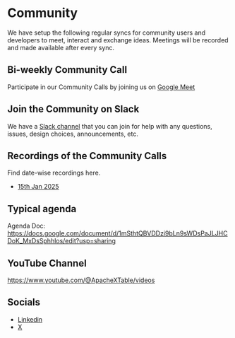 # Community

We have setup the following regular syncs for community users and developers to meet, interact and exchange ideas. Meetings will be recorded and made available after every sync.


## Bi-weekly Community Call
Participate in our Community Calls by joining us on [Google Meet](https://calendar.google.com/calendar/event?action=TEMPLATE&tmeid=NXE5MGxnaGszOTgxN3FwMnRuZzRibzB2aW1fMjAyNTAxMjhUMTYwMDAwWiA2MWYzYmJjYzMwMzQzODhlNmZkMTlmNzEyNDU0NmEzMjQ5ZmMwYTFiZWMwZmVhYTNiNjNkZGQ1NTM2MzI2NTIwQGc&tmsrc=61f3bbcc3034388e6fd19f7124546a3249fc0a1bec0feaa3b63ddd5536326520%40group.calendar.google.com&scp=ALL) 


## Join the Community on Slack
We have a [Slack channel](https://join.slack.com/t/apachextablei-yoi8504/shared_invite/zt-2y9hqskhv-ZfSwoxzq~PTJlWGj0V1sQw) that you can join for help with any questions, issues, design choices, announcements, etc.


## Recordings of the Community Calls
Find date-wise recordings here.
- [15th Jan 2025](https://drive.google.com/file/d/1eVRIWvf-Kn2UoYYctIyO-Iaetha8U_nH/view?usp=sharing)


## Typical agenda
Agenda Doc: https://docs.google.com/document/d/1mSthtQBVDDzi9bLn9sWDsPaJLJHCDoK_MxDsSphhlos/edit?usp=sharing


## YouTube Channel
https://www.youtube.com/@ApacheXTable/videos


## Socials
- [Linkedin](https://www.linkedin.com/company/apache-xtable/)
- [X](https://twitter.com/apachextable)